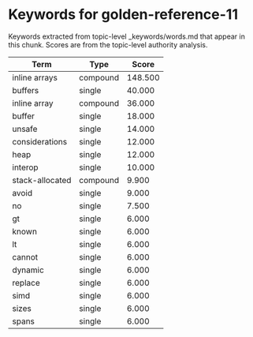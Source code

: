 # Keywords for golden-reference-11

Keywords extracted from topic-level _keywords/words.md that appear in this chunk.
Scores are from the topic-level authority analysis.

| Term | Type | Score |
|------|------|-------|
| inline arrays | compound | 148.500 |
| buffers | single | 40.000 |
| inline array | compound | 36.000 |
| buffer | single | 18.000 |
| unsafe | single | 14.000 |
| considerations | single | 12.000 |
| heap | single | 12.000 |
| interop | single | 10.000 |
| stack-allocated | compound | 9.900 |
| avoid | single | 9.000 |
| no | single | 7.500 |
| gt | single | 6.000 |
| known | single | 6.000 |
| lt | single | 6.000 |
| cannot | single | 6.000 |
| dynamic | single | 6.000 |
| replace | single | 6.000 |
| simd | single | 6.000 |
| sizes | single | 6.000 |
| spans | single | 6.000 |
